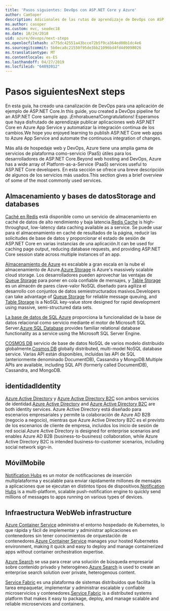 ```yaml
---
title: 'Pasos siguientes: DevOps con ASP.NET Core y Azure'
author: CamSoper
description: Adicionales de las rutas de aprendizaje de DevOps con ASP.NET Core y Azure.
ms.author: casoper
ms.custom: mvc, seodec18
ms.date: 10/24/2018
uid: azure/devops/next-steps
ms.openlocfilehash: a775dc42551a43bcce72b5f9ca364ed00b1dc4e6
ms.sourcegitcommit: 5b0eca8c21550f95de3bb21096bd4fd4d9098026
ms.translationtype: MT
ms.contentlocale: es-ES
ms.lasthandoff: 04/27/2019
ms.locfileid: "64892012"
---
```

# <a name="next-steps"></a><span data-ttu-id="b57cb-103">Pasos siguientes</span><span class="sxs-lookup"><span data-stu-id="b57cb-103">Next steps</span></span>

<span data-ttu-id="b57cb-104">En esta guía, ha creado una canalización de DevOps para una aplicación de ejemplo de ASP.NET Core.</span><span class="sxs-lookup"><span data-stu-id="b57cb-104">In this guide, you created a DevOps pipeline for an ASP.NET Core sample app.</span></span> <span data-ttu-id="b57cb-105">¡Enhorabuena!</span><span class="sxs-lookup"><span data-stu-id="b57cb-105">Congratulations!</span></span> <span data-ttu-id="b57cb-106">Esperamos que haya disfrutado de aprendizaje publicar aplicaciones web ASP.NET Core en Azure App Service y automatizar la integración continua de los cambios.</span><span class="sxs-lookup"><span data-stu-id="b57cb-106">We hope you enjoyed learning to publish ASP.NET Core web apps to Azure App Service and automate the continuous integration of changes.</span></span>

<span data-ttu-id="b57cb-107">Más allá de hospedaje web y DevOps, Azure tiene una amplia gama de servicios de plataforma como-servicio (PaaS) útiles para los desarrolladores de ASP.NET Core.</span><span class="sxs-lookup"><span data-stu-id="b57cb-107">Beyond web hosting and DevOps, Azure has a wide array of Platform-as-a-Service (PaaS) services useful to ASP.NET Core developers.</span></span> <span data-ttu-id="b57cb-108">En esta sección se ofrece una breve descripción de algunos de los servicios más usados.</span><span class="sxs-lookup"><span data-stu-id="b57cb-108">This section gives a brief overview of some of the most commonly used services.</span></span>

## <a name="storage-and-databases"></a><span data-ttu-id="b57cb-109">Almacenamiento y bases de datos</span><span class="sxs-lookup"><span data-stu-id="b57cb-109">Storage and databases</span></span>

<span data-ttu-id="b57cb-110">[Caché en Redis](/azure/redis-cache/) está disponible como un servicio de almacenamiento en caché de datos de alto rendimiento y baja latencia.</span><span class="sxs-lookup"><span data-stu-id="b57cb-110">[Redis Cache](/azure/redis-cache/) is high-throughput, low-latency data caching available as a service.</span></span> <span data-ttu-id="b57cb-111">Se puede usar para el almacenamiento en caché de resultados de la página, reducir las solicitudes de base de datos y proporcionar el estado de sesión de ASP.NET Core en varias instancias de una aplicación.</span><span class="sxs-lookup"><span data-stu-id="b57cb-111">It can be used for caching page output, reducing database requests, and providing ASP.NET Core session state across multiple instances of an app.</span></span>

<span data-ttu-id="b57cb-112">[Almacenamiento de Azure](/azure/storage/) es escalable a gran escala en la nube el almacenamiento de Azure.</span><span class="sxs-lookup"><span data-stu-id="b57cb-112">[Azure Storage](/azure/storage/) is Azure's massively scalable cloud storage.</span></span> <span data-ttu-id="b57cb-113">Los desarrolladores pueden aprovechar las ventajas de [Queue Storage](/azure/storage/queues/storage-queues-introduction) para poner en cola confiable de mensajes, y [Table Storage](/azure/storage/tables/table-storage-overview) es un almacén de pares clave-valor NoSQL diseñado para agiliza el desarrollo con conjuntos de datos semiestructurados masivos.</span><span class="sxs-lookup"><span data-stu-id="b57cb-113">Developers can take advantage of [Queue Storage](/azure/storage/queues/storage-queues-introduction) for reliable message queuing, and [Table Storage](/azure/storage/tables/table-storage-overview) is a NoSQL key-value store designed for rapid development using massive, semi-structured data sets.</span></span>

<span data-ttu-id="b57cb-114">[La base de datos de SQL Azure](/azure/sql-database/) proporciona la funcionalidad de la base de datos relacional como servicio mediante el motor de Microsoft SQL Server.</span><span class="sxs-lookup"><span data-stu-id="b57cb-114">[Azure SQL Database](/azure/sql-database/) provides familiar relational database functionality as a service using the Microsoft SQL Server Engine.</span></span>

<span data-ttu-id="b57cb-115">[COSMOS DB](/azure/cosmos-db/) servicio de base de datos NoSQL de varios modelo distribuido globalmente.</span><span class="sxs-lookup"><span data-stu-id="b57cb-115">[Cosmos DB](/azure/cosmos-db/) globally distributed, multi-model NoSQL database service.</span></span> <span data-ttu-id="b57cb-116">Varias API están disponibles, incluidas las API de SQL (anteriormente denominado DocumentDB), Cassandra y MongoDB.</span><span class="sxs-lookup"><span data-stu-id="b57cb-116">Multiple APIs are available, including SQL API (formerly called DocumentDB), Cassandra, and MongoDB.</span></span>

## <a name="identity"></a><span data-ttu-id="b57cb-117">identidad</span><span class="sxs-lookup"><span data-stu-id="b57cb-117">Identity</span></span>

<span data-ttu-id="b57cb-118">[Azure Active Directory](/azure/active-directory/) y [Azure Active Directory B2C](/azure/active-directory-b2c/) son ambos servicios de identidad.</span><span class="sxs-lookup"><span data-stu-id="b57cb-118">[Azure Active Directory](/azure/active-directory/) and [Azure Active Directory B2C](/azure/active-directory-b2c/) are both identity services.</span></span> <span data-ttu-id="b57cb-119">Azure Active Directory está diseñado para escenarios empresariales y permite la colaboración de Azure AD B2B (negocio a negocio), mientras que Azure Active Directory B2C es el previsto de los escenarios de cliente de empresa, incluidos los inicio de sesión de red social.</span><span class="sxs-lookup"><span data-stu-id="b57cb-119">Azure Active Directory is designed for enterprise scenarios and enables Azure AD B2B (business-to-business) collaboration, while Azure Active Directory B2C is intended business-to-customer scenarios, including social network sign-in.</span></span>

## <a name="mobile"></a><span data-ttu-id="b57cb-120">Móvil</span><span class="sxs-lookup"><span data-stu-id="b57cb-120">Mobile</span></span>

<span data-ttu-id="b57cb-121">[Notification Hubs](/azure/notification-hubs/) es un motor de notificaciones de inserción multiplataforma y escalable para enviar rápidamente millones de mensajes a aplicaciones que se ejecutan en distintos tipos de dispositivos.</span><span class="sxs-lookup"><span data-stu-id="b57cb-121">[Notification Hubs](/azure/notification-hubs/) is a multi-platform, scalable push-notification engine to quickly send millions of messages to apps running on various types of devices.</span></span>

## <a name="web-infrastructure"></a><span data-ttu-id="b57cb-122">Infraestructura Web</span><span class="sxs-lookup"><span data-stu-id="b57cb-122">Web infrastructure</span></span>

<span data-ttu-id="b57cb-123">[Azure Container Service](/azure/aks/) administra el entorno hospedado de Kubernetes, lo que rápida y fácil de implementar y administrar aplicaciones en contenedores sin tener conocimientos de orquestación de contenedores.</span><span class="sxs-lookup"><span data-stu-id="b57cb-123">[Azure Container Service](/azure/aks/) manages your hosted Kubernetes environment, making it quick and easy to deploy and manage containerized apps without container orchestration expertise.</span></span>

<span data-ttu-id="b57cb-124">[Azure Search](/azure/search/) se usa para crear una solución de búsqueda empresarial sobre contenido privado y heterogéneo.</span><span class="sxs-lookup"><span data-stu-id="b57cb-124">[Azure Search](/azure/search/) is used to create an enterprise search solution over private, heterogenous content.</span></span>

<span data-ttu-id="b57cb-125">[Service Fabric](/azure/service-fabric/) es una plataforma de sistemas distribuidos que facilita la tarea empaquetar, implementar y administrar escalable y confiable microservicios y contenedores.</span><span class="sxs-lookup"><span data-stu-id="b57cb-125">[Service Fabric](/azure/service-fabric/) is a distributed systems platform that makes it easy to package, deploy, and manage scalable and reliable microservices and containers.</span></span>
